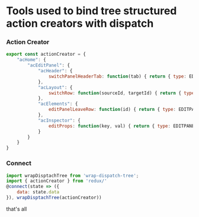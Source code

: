 # Tools used to bind tree structured action creators with dispatch

### Action Creator
``` javascript
export const actionCreator = {
    "acHome": {
        "acEditPanel": {
            "acHeader": {
                switchPanelHeaderTab: function(tab) { return { type: EDITPANEL_SWITCH_TAB, tab } }
            },
            "acLayout": {
                switchRow: function(sourceId, targetId) { return { type: EDITPANEL_SWITCH_ROW, sourceId, targetId } }
            },
            "acElements": {
                editPanelLeaveRow: function(id) { return { type: EDITPANEL_LEAVE_ROW, id } }
            },
            "acInspector": {
                editProps: function(key, val) { return { type: EDITPANEL_EDIT_PROP, key, val } }
            }
        }
    }
}
```

### Connect
```javascript
import wrapDisptachTree from 'wrap-dispatch-tree';
import { actionCreator } from 'redux/'
@connect(state => ({
    data: state.data
}), wrapDisptachTree(actionCreator))
```


that's all



